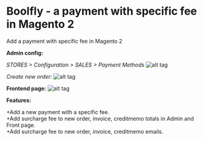# Boolfly - a payment with specific fee in Magento 2
Add a payment with specific fee in Magento 2

**Admin config:**

*STORES > Configuration > SALES > Payment Methods*
![alt tag](https://raw.githubusercontent.com/mrkhoa99/Boolfly_payment_fee/master/Images/Admin%20Config.png)

*Create new order:*
![alt tag](https://raw.githubusercontent.com/mrkhoa99/Boolfly_payment_fee/master/Images/Create%20new%20Order.png)

**Frontend page:**
![alt tag](https://github.com/mrkhoa99/Boolfly_payment_fee/blob/master/Images/Fronted%20Checkout.png)

**Features:**

+Add a new payment with a specific fee.<br/>
+Add surcharge fee to new order, invoice, creditmemo totals in Admin and Front page.<br/>
+Add surcharge fee to new order, invoice, creditmemo emails.<br/>
